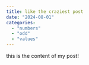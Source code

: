 ```yaml
---
title: like the craziest post
date: "2024-08-01"
categories:
  - "numbers"
  - "odd"
  - "values"
---
```


this is the content of my post!
